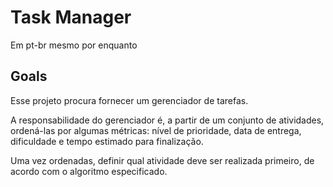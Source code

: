 # Task Manager

Em pt-br mesmo por enquanto

## Goals
Esse projeto procura fornecer um gerenciador de tarefas.


A responsabilidade do gerenciador é, a partir de um conjunto de atividades,
ordená-las por algumas métricas: nível de prioridade, data de entrega, dificuldade
e tempo estimado para finalização.

Uma vez ordenadas, definir qual atividade deve ser realizada primeiro, 
de acordo com o algoritmo especificado.
